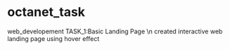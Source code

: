 # octanet_task
web_developement
TASK_1:Basic Landing Page \n
created interactive web landing page using hover effect 
